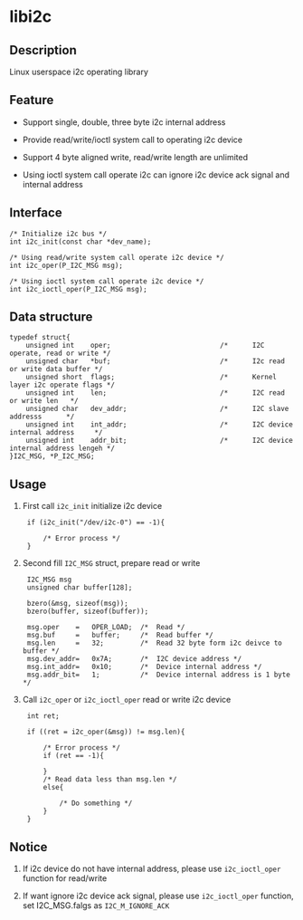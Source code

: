 libi2c
=======

## Description

Linux userspace i2c operating library


## Feature

- Support single, double, three byte i2c internal address

- Provide read/write/ioctl system call to operating i2c device

- Support 4 byte aligned write, read/write length are unlimited

- Using ioctl system call operate i2c can ignore i2c device ack signal and internal address

## Interface

	/* Initialize i2c bus */
	int i2c_init(const char *dev_name);

	/* Using read/write system call operate i2c device */
	int i2c_oper(P_I2C_MSG msg);

	/* Using ioctl system call operate i2c device */
	int i2c_ioctl_oper(P_I2C_MSG msg);
 	

## Data structure
	
	typedef struct{
        unsigned int    oper;                           /*      I2C operate, read or write */
        unsigned char   *buf;                           /*      I2c read or write data buffer */
        unsigned short  flags;                          /*      Kernel layer i2c operate flags */
        unsigned int    len;                            /*      I2C read or write len   */
        unsigned char   dev_addr;                       /*      I2C slave addresss      */
        unsigned int    int_addr;                       /*      I2C device internal address     */
        unsigned int    addr_bit;                       /*      I2C device internal address lengeh */
	}I2C_MSG, *P_I2C_MSG;

## Usage

1. First call `i2c_init` initialize i2c device

		if (i2c_init("/dev/i2c-0") == -1){

			/* Error process */
		}

2. Second fill `I2C_MSG` struct, prepare read or write 

		I2C_MSG msg
		unsigned char buffer[128];
	
		bzero(&msg, sizeof(msg));
		bzero(buffer, sizeof(buffer));

		msg.oper	=	OPER_LOAD;	/*	Read */
		msg.buf		=	buffer;		/*	Read buffer */
		msg.len		=	32;			/*	Read 32 byte form i2c deivce to buffer */
		msg.dev_addr= 	0x7A;		/*	I2C device address */
		msg.int_addr=	0x10;		/*	Device internal address */
		msg.addr_bit=	1;			/*	Device internal address is 1 byte */

3. Call `i2c_oper` or `i2c_ioctl_oper` read or write i2c device

		int ret;

		if ((ret = i2c_oper(&msg)) != msg.len){

			/* Error process */
			if (ret == -1){

			}
			/* Read data less than msg.len */
			else{

				/* Do something */
			}
		}

		
## Notice

1. If i2c device do not have internal address, please use `i2c_ioctl_oper` function for read/write 

2. If want ignore i2c device ack signal, please  use `i2c_ioctl_oper` function, set I2C_MSG.falgs as  `I2C_M_IGNORE_ACK`